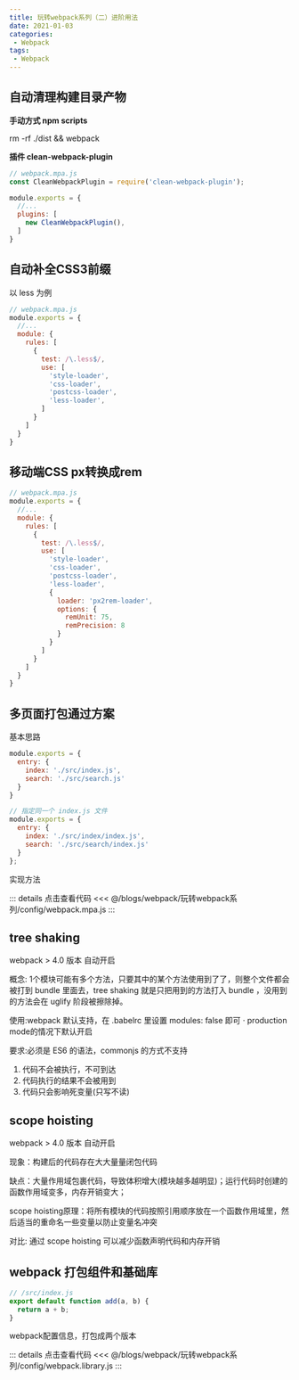 ```yaml
---
title: 玩转webpack系列（二）进阶用法
date: 2021-01-03
categories:
 - Webpack
tags:
 - Webpack
---
```


## 自动清理构建目录产物

**手动方式 npm scripts**

rm -rf ./dist && webpack

**插件 clean-webpack-plugin**

```js
// webpack.mpa.js
const CleanWebpackPlugin = require('clean-webpack-plugin');

module.exports = {
  //...
  plugins: [
    new CleanWebpackPlugin(),
  ]
}
```

## 自动补全CSS3前缀

以 less 为例

```js
// webpack.mpa.js
module.exports = {
  //...
  module: {
    rules: [
      {
        test: /\.less$/, 
        use: [
          'style-loader', 
          'css-loader', 
          'postcss-loader',
          'less-loader',
        ]
      }
    ]
  }
}
```

## 移动端CSS px转换成rem

```js
// webpack.mpa.js
module.exports = {
  //...
  module: {
    rules: [
      {
        test: /\.less$/, 
        use: [
          'style-loader', 
          'css-loader', 
          'postcss-loader',
          'less-loader',
          {
            loader: 'px2rem-loader',
            options: {
              remUnit: 75,
              remPrecision: 8
            }
          }
        ]
      }
    ]
  }
}
```

## 多页面打包通过方案

基本思路

```js
module.exports = { 
  entry: {
    index: './src/index.js',
    search: './src/search.js' 
  }
}

// 指定同一个 index.js 文件
module.exports = { 
  entry: {
    index: './src/index/index.js',
    search: './src/search/index.js' 
  }
};
```

实现方法

::: details 点击查看代码
<<< @/blogs/webpack/玩转webpack系列/config/webpack.mpa.js
:::


## tree shaking

webpack > 4.0 版本 自动开启

概念: 1个模块可能有多个⽅法，只要其中的某个方法使用到了了，则整个⽂件都会被打到 bundle ⾥面去，tree shaking 就是只把⽤到的方法打入 bundle ，没⽤到的方法会在 uglify 阶段被擦除掉。

使用:webpack 默认⽀持，在 .babelrc ⾥设置 modules: false 即可 · production mode的情况下默认开启

要求:必须是 ES6 的语法，commonjs 的⽅式不支持

1. 代码不会被执行，不可到达 
2. 代码执⾏的结果不会被⽤到 
3. 代码只会影响死变量(只写不读)

## scope hoisting

webpack > 4.0 版本 自动开启

现象：构建后的代码存在⼤大量量闭包代码

缺点：⼤量作用域包裹代码，导致体积增大(模块越多越明显)；运行代码时创建的函数作⽤域变多，内存开销变⼤；

scope hoisting原理：将所有模块的代码按照引⽤顺序放在⼀个函数作⽤域里，然后适当的重命名⼀些变量以防止变量名冲突

对比: 通过 scope hoisting 可以减少函数声明代码和内存开销

## webpack 打包组件和基础库

```js
// /src/index.js
export default function add(a, b) {
  return a + b;
}
```

webpack配置信息，打包成两个版本

::: details 点击查看代码
<<< @/blogs/webpack/玩转webpack系列/config/webpack.library.js
:::
